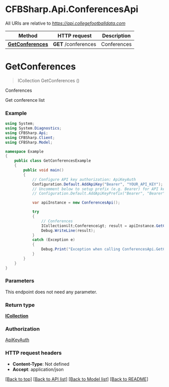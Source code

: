 # CFBSharp.Api.ConferencesApi

All URIs are relative to *https://api.collegefootballdata.com*

Method | HTTP request | Description
------------- | ------------- | -------------
[**GetConferences**](ConferencesApi.md#getconferences) | **GET** /conferences | Conferences


<a name="getconferences"></a>
# **GetConferences**
> ICollection<Conference> GetConferences ()

Conferences

Get conference list

### Example
```csharp
using System;
using System.Diagnostics;
using CFBSharp.Api;
using CFBSharp.Client;
using CFBSharp.Model;

namespace Example
{
    public class GetConferencesExample
    {
        public void main()
        {
            // Configure API key authorization: ApiKeyAuth
            Configuration.Default.AddApiKey("Bearer", "YOUR_API_KEY");
            // Uncomment below to setup prefix (e.g. Bearer) for API key, if needed
            // Configuration.Default.AddApiKeyPrefix("Bearer", "Bearer");

            var apiInstance = new ConferencesApi();

            try
            {
                // Conferences
                ICollection&lt;Conference&gt; result = apiInstance.GetConferences();
                Debug.WriteLine(result);
            }
            catch (Exception e)
            {
                Debug.Print("Exception when calling ConferencesApi.GetConferences: " + e.Message );
            }
        }
    }
}
```

### Parameters
This endpoint does not need any parameter.

### Return type

[**ICollection<Conference>**](Conference.md)

### Authorization

[ApiKeyAuth](../README.md#ApiKeyAuth)

### HTTP request headers

 - **Content-Type**: Not defined
 - **Accept**: application/json

[[Back to top]](#) [[Back to API list]](../README.md#documentation-for-api-endpoints) [[Back to Model list]](../README.md#documentation-for-models) [[Back to README]](../README.md)

